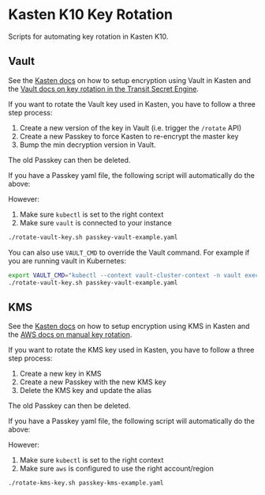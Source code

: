 # Kasten K10 Key Rotation

Scripts for automating key rotation in Kasten K10.

## Vault

See the [Kasten docs](https://docs.kasten.io/latest/install/configure.html#hashicorp-vault-transit-secrets-engine) on how to setup encryption using Vault in Kasten and the [Vault docs on key rotation in the Transit Secret Engine](https://learn.hashicorp.com/tutorials/vault/eaas-transit#rotate-the-encryption-key).

If you want to rotate the Vault key used in Kasten, you have to follow a three step process:

1. Create a new version of the key in Vault (i.e. trigger the `/rotate` API)
2. Create a new Passkey to force Kasten to re-encrypt the master key
3. Bump the min decryption version in Vault.

The old Passkey can then be deleted.

If you have a Passkey yaml file, the following script will automatically do the above:

However:

1. Make sure `kubectl` is set to the right context
2. Make sure `vault` is connected to your instance

```sh
./rotate-vault-key.sh passkey-vault-example.yaml
```

You can also use `VAULT_CMD` to override the Vault command.
For example if you are running vault in Kubernetes:

```sh
export VAULT_CMD="kubectl --context vault-cluster-context -n vault exec -i vault-0 -- vault"
./rotate-vault-key.sh passkey-vault-example.yaml
```

## KMS

See the [Kasten docs](https://docs.kasten.io/latest/install/configure.html#aws-customer-managed-keys) on how to setup encryption using KMS in Kasten and the [AWS docs on manual key rotation](https://docs.aws.amazon.com/kms/latest/developerguide/rotate-keys.html#rotate-keys-manually).

If you want to rotate the KMS key used in Kasten, you have to follow a three step process:

1. Create a new key in KMS
2. Create a new Passkey with the new KMS key
3. Delete the KMS key and update the alias

The old Passkey can then be deleted.

If you have a Passkey yaml file, the following script will automatically do the above:

However:

1. Make sure `kubectl` is set to the right context
2. Make sure `aws` is configured to use the right account/region

```sh
./rotate-kms-key.sh passkey-kms-example.yaml
```
